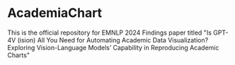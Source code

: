 # AcademiaChart
This is the official repository for EMNLP 2024 Findings paper titled "Is GPT-4V (ision) All You Need for Automating Academic Data Visualization? Exploring Vision-Language Models’ Capability in Reproducing Academic Charts"
